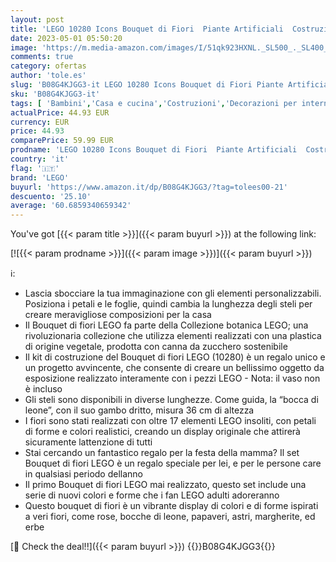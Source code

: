 ```yaml
---
layout: post
title: 'LEGO 10280 Icons Bouquet di Fiori  Piante Artificiali  Costruzione in Mattoncini  Decorazioni per la Casa  Hobby Creativi per Adulti  Idea Regalo Festa della Mamma'
date: 2023-05-01 05:50:20
image: 'https://m.media-amazon.com/images/I/51qk923HXNL._SL500_._SL400_.jpg'
comments: true
category: ofertas
author: 'tole.es'
slug: 'B08G4KJGG3-it LEGO 10280 Icons Bouquet di Fiori Piante Artificiali...'
sku: 'B08G4KJGG3-it'
tags: [ 'Bambini','Casa e cucina','Costruzioni','Decorazioni per interni','Fiori artificiali','Giochi e giocattoli','Personaggi e veicoli','Piante e fiori artificiali','Self Service','Special Features Stores','lego','partition_000','partition_091','🇮🇹', ]
actualPrice: 44.93 EUR
currency: EUR
price: 44.93
comparePrice: 59.99 EUR
prodname: 'LEGO 10280 Icons Bouquet di Fiori  Piante Artificiali  Costruzione in Mattoncini  Decorazioni per la Casa  Hobby Creativi per Adulti  Idea Regalo Festa della Mamma'
country: 'it'
flag: '🇮🇹'
brand: 'LEGO'
buyurl: 'https://www.amazon.it/dp/B08G4KJGG3/?tag=tolees00-21'
descuento: '25.10'
average: '60.6859340659342'
---
```


You've got [{{< param title >}}]({{< param buyurl >}}) at the following link:

[![{{< param prodname >}}]({{< param image >}})]({{< param buyurl >}})

ℹ️:

- Lascia sbocciare la tua immaginazione con gli elementi personalizzabili. Posiziona i petali e le foglie, quindi cambia la lunghezza degli steli per creare meravigliose composizioni per la casa
- Il Bouquet di fiori LEGO fa parte della Collezione botanica LEGO; una rivoluzionaria collezione che utilizza elementi realizzati con una plastica di origine vegetale, prodotta con canna da zucchero sostenibile
- Il kit di costruzione del Bouquet di fiori LEGO (10280) è un regalo unico e un progetto avvincente, che consente di creare un bellissimo oggetto da esposizione realizzato interamente con i pezzi LEGO - Nota: il vaso non è incluso
- Gli steli sono disponibili in diverse lunghezze. Come guida, la “bocca di leone”, con il suo gambo dritto, misura 36 cm di altezza
- I fiori sono stati realizzati con oltre 17 elementi LEGO insoliti, con petali di forme e colori realistici, creando un display originale che attirerà sicuramente lattenzione di tutti
- Stai cercando un fantastico regalo per la festa della mamma? Il set Bouquet di fiori LEGO è un regalo speciale per lei, e per le persone care in qualsiasi periodo dellanno
- Il primo Bouquet di fiori LEGO mai realizzato, questo set include una serie di nuovi colori e forme che i fan LEGO adulti adoreranno
- Questo bouquet di fiori è un vibrante display di colori e di forme ispirati a veri fiori, come rose, bocche di leone, papaveri, astri, margherite, ed erbe

[🛒 Check the deal!!]({{< param buyurl >}})
{{<world>}}B08G4KJGG3{{</world>}}
